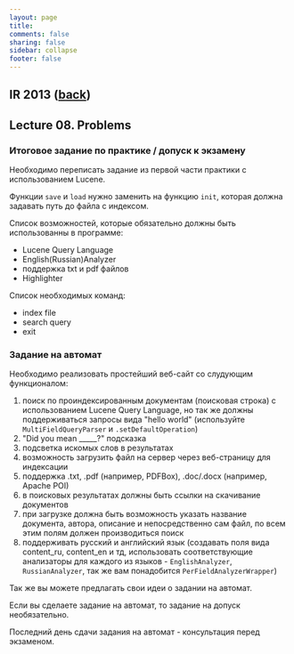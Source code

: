 ```yaml
---                                                                                                                     
layout: page                                                                                                            
title:                                                                                   
comments: false                                                                                                         
sharing: false                                                                                                          
sidebar: collapse                                                                                                       
footer: false                                                                                                           
---                                                                                                                     
```

## IR 2013 ([back](index.html))                                            
## Lecture 08. Problems

### Итоговое задание по практике / допуск к экзамену

Необходимо переписать задание из первой части практики с использованием Lucene.

Функции `save` и `load` нужно заменить на функцию `init`, которая должна задавать путь до файла с индексом.

Список возможностей, которые обязательно должны быть использованны в программе:

* Lucene Query Language
* English(Russian)Analyzer
* поддержка txt и pdf файлов
* Highlighter

Список необходимых команд:

* index file
* search query
* exit


### Задание на автомат

Необходимо реализовать простейший веб-сайт со слудующим функционалом:

1. поиск по проиндексированным документам (поисковая строка) с использованием Lucene Query Language, но так же должны поддерживаться запросы вида "hello world" (используйте `MultiFieldQueryParser` и `.setDefaultOperation`)
2. "Did you mean _____?" подсказка
3. подсветка искомых слов в результатах
4. возможность загрузить файл на сервер через веб-страницу для индексации
5. поддержка .txt, .pdf (например, PDFBox), .doc/.docx (например, Apache POI)
6. в поисковых результатах должны быть ссылки на скачивание документов
7. при загрузке должна быть возможность указать название документа, автора, описание и непосредственно сам файл, по всем этим полям должен производиться поиск
8. поддерживать русский и английский язык (создавать поля вида content_ru, content_en и тд, использовать соответствующие анализаторы для каждого из языков - `EnglishAnalyzer`, `RussianAnalyzer`, так же вам понадобится `PerFieldAnalyzerWrapper`)

Так же вы можете предлагать свои идеи о задании на автомат.

Если вы сделаете задание на автомат, то задание на допуск необязательно.

Последний день сдачи задания на автомат - консультация перед экзаменом.